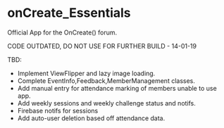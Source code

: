 # onCreate_Essentials
Official App for the OnCreate() forum.

CODE OUTDATED, DO NOT USE FOR FURTHER BUILD - 14-01-19

TBD:
- Implement ViewFlipper and lazy image loading.
- Complete EventInfo,Feedback,MemberManagement classes.
- Add manual entry for attendance marking of members unable to use app.
- Add weekly sessions and weekly challenge status and notifs.
- Firebase notifs for sessions
- Add auto-user deletion based off attendance data.
